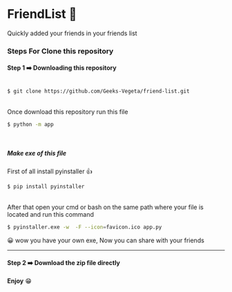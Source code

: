 # FriendList 📑


Quickly added your friends in your friends list

### Steps For Clone this repository


#### Step 1 :arrow_right: Downloading this repository

```bash

$ git clone https://github.com/Geeks-Vegeta/friend-list.git

```

<br>
Once download this repository run this file

```bash
$ python -m app

```
<br>

##### Make exe of this file

First of all install pyinstaller
👍
```bash
$ pip install pyinstaller

```

<br>
After that open your cmd or bash on the same path where your file is located and run this command

```bash
$ pyinstaller.exe -w  -F --icon=favicon.ico app.py

```
😀 wow you have your own exe, Now you  can share with your friends
<br>

---

#### Step 2 ➡️  Download the zip file directly

**Enjoy** 😁